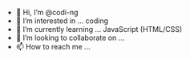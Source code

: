 - 👋 Hi, I’m @codi-ng
- 👀 I’m interested in ... coding
- 🌱 I’m currently learning ... JavaScript (HTML/CSS)
- 💞️ I’m looking to collaborate on ...
- 📫 How to reach me ... 

<!---
codi-ng/codi-ng is a ✨ special ✨ repository because its `README.md` (this file) appears on your GitHub profile.
You can click the Preview link to take a look at your changes.
--->
